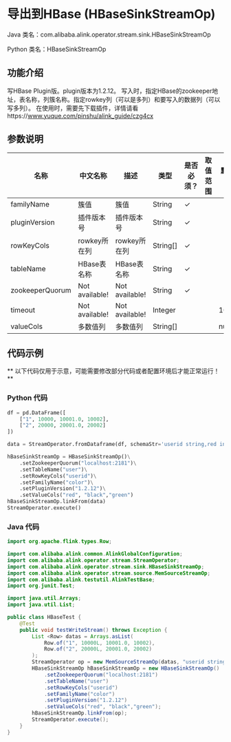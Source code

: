 # 导出到HBase (HBaseSinkStreamOp)
Java 类名：com.alibaba.alink.operator.stream.sink.HBaseSinkStreamOp

Python 类名：HBaseSinkStreamOp


## 功能介绍
写HBase Plugin版。plugin版本为1.2.12。
写入时，指定HBase的zookeeper地址，表名称，列簇名称。指定rowkey列（可以是多列）和要写入的数据列（可以写多列）。
在使用时，需要先下载插件，详情请看https://www.yuque.com/pinshu/alink_guide/czg4cx

## 参数说明

| 名称 | 中文名称 | 描述 | 类型 | 是否必须？ | 取值范围 | 默认值 |
| --- | --- | --- | --- | --- | --- | --- |
| familyName | 簇值 | 簇值 | String | ✓ |  |  |
| pluginVersion | 插件版本号 | 插件版本号 | String | ✓ |  |  |
| rowKeyCols | rowkey所在列 | rowkey所在列 | String[] | ✓ |  |  |
| tableName | HBase表名称 | HBase表名称 | String | ✓ |  |  |
| zookeeperQuorum | Not available! | Not available! | String | ✓ |  |  |
| timeout | Not available! | Not available! | Integer |  |  | 1000 |
| valueCols | 多数值列 | 多数值列 | String[] |  |  | null |


## 代码示例

** 以下代码仅用于示意，可能需要修改部分代码或者配置环境后才能正常运行！**

### Python 代码
```python
df = pd.DataFrame([
    ["1", 10000, 10001.0, 10002],
    ["2", 20000, 20001.0, 20002]
])

data = StreamOperator.fromDataframe(df, schemaStr='userid string,red int,black double,green int')

hBaseSinkStreamOp = HBaseSinkStreamOp()\
    .setZookeeperQuorum("localhost:2181")\
    .setTableName("user")\
    .setRowKeyCols("userid")\
    .setFamilyName("color")\
    .setPluginVersion("1.2.12")\
    .setValueCols("red", "black","green")
hBaseSinkStreamOp.linkFrom(data)
StreamOperator.execute()
```
### Java 代码
```java
import org.apache.flink.types.Row;

import com.alibaba.alink.common.AlinkGlobalConfiguration;
import com.alibaba.alink.operator.stream.StreamOperator;
import com.alibaba.alink.operator.stream.sink.HBaseSinkStreamOp;
import com.alibaba.alink.operator.stream.source.MemSourceStreamOp;
import com.alibaba.alink.testutil.AlinkTestBase;
import org.junit.Test;

import java.util.Arrays;
import java.util.List;

public class HBaseTest {
	@Test
	public void testWriteStream() throws Exception {
		List <Row> datas = Arrays.asList(
			Row.of("1", 10000L, 10001.0, 10002),
			Row.of("2", 20000L, 20001.0, 20002)
		);
		StreamOperator op = new MemSourceStreamOp(datas, "userid string,red long,black double,green int");
		HBaseSinkStreamOp hBaseSinkStreamOp = new HBaseSinkStreamOp()
			.setZookeeperQuorum("localhost:2181")
			.setTableName("user")
			.setRowKeyCols("userid")
			.setFamilyName("color")
			.setPluginVersion("1.2.12")
			.setValueCols("red", "black","green");
		hBaseSinkStreamOp.linkFrom(op);
		StreamOperator.execute();
	}
}
```
